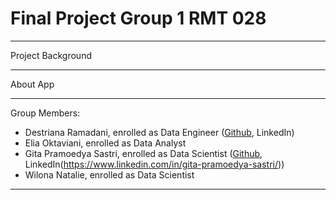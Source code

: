 # Final Project Group 1 RMT 028
---
Project Background

---
About App


---
Group Members:
- Destriana Ramadani, enrolled as Data Engineer ([Github](), LinkedIn)
- Elia Oktaviani, enrolled as Data Analyst
- Gita Pramoedya Sastri, enrolled as Data Scientist ([Github](), LinkedIn(https://www.linkedin.com/in/gita-pramoedya-sastri/))
- Wilona Natalie, enrolled as Data Scientist

---


